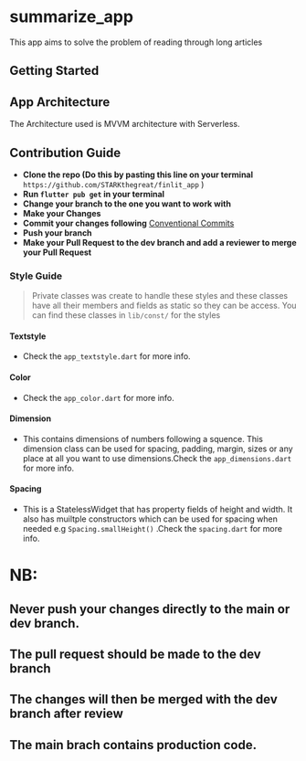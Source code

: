 # summarize_app

This app aims to solve the problem of reading through long articles

## Getting Started

## App Architecture 
The Architecture used is MVVM architecture with Serverless.

## Contribution Guide 

 - **Clone the repo (Do this by pasting this line on your terminal** `https://github.com/STARKthegreat/finlit_app` )
 - **Run `flutter pub get` in your terminal**
 - **Change your branch to the one you want to work with**
 - **Make your Changes**
 - **Commit your changes following** [Conventional Commits](https://www.conventionalcommits.org/en/v1.0.0/)
 - **Push your branch**
 - **Make your Pull Request to the dev branch and add a reviewer to merge your Pull Request**
### Style Guide 
  
  > Private classes was create to handle these styles and these classes have all their members and fields as static so they can be access.
  > You can find these classes in `lib/const/` for the styles


#### Textstyle

 -  Check the  `app_textstyle.dart` for more info.
 
 #### Color
 
 -  Check the  `app_color.dart` for more info.
 
 
  #### Dimension
 
 - This contains dimensions of numbers following a squence. This dimension class can be used for spacing, padding, margin, sizes or any place at all you want to use dimensions.Check the  `app_dimensions.dart` for more info.
 
 
  #### Spacing
 
 - This is a StatelessWidget that has property fields of height and width. It also has muiltple constructors which can be used for spacing when needed e.g `Spacing.smallHeight()` .Check the  `spacing.dart` for more info.
 
 # NB: 
## Never push your changes directly to the main or dev branch. 
## The pull request should be made to the dev branch
## The changes will then be merged with the dev branch after review
## The main brach contains production code.

